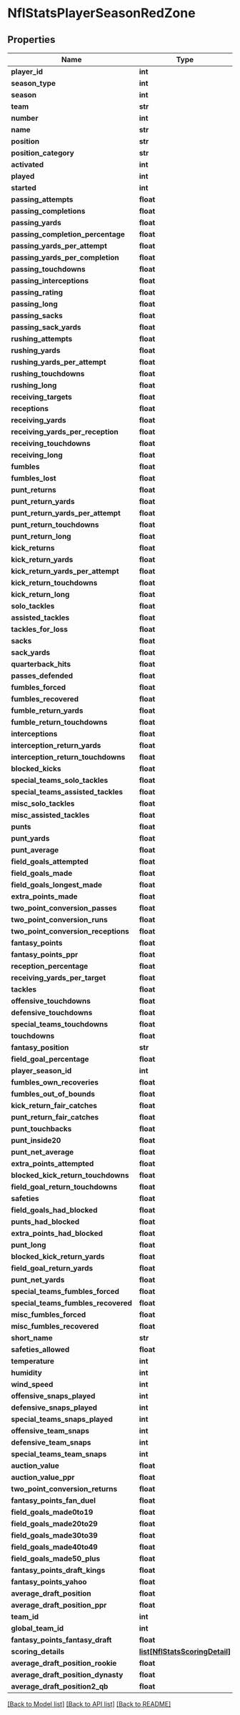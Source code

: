 # NflStatsPlayerSeasonRedZone

## Properties
Name | Type | Description | Notes
------------ | ------------- | ------------- | -------------
**player_id** | **int** |  | [optional] 
**season_type** | **int** |  | [optional] 
**season** | **int** |  | [optional] 
**team** | **str** |  | [optional] 
**number** | **int** |  | [optional] 
**name** | **str** |  | [optional] 
**position** | **str** |  | [optional] 
**position_category** | **str** |  | [optional] 
**activated** | **int** |  | [optional] 
**played** | **int** |  | [optional] 
**started** | **int** |  | [optional] 
**passing_attempts** | **float** |  | [optional] 
**passing_completions** | **float** |  | [optional] 
**passing_yards** | **float** |  | [optional] 
**passing_completion_percentage** | **float** |  | [optional] 
**passing_yards_per_attempt** | **float** |  | [optional] 
**passing_yards_per_completion** | **float** |  | [optional] 
**passing_touchdowns** | **float** |  | [optional] 
**passing_interceptions** | **float** |  | [optional] 
**passing_rating** | **float** |  | [optional] 
**passing_long** | **float** |  | [optional] 
**passing_sacks** | **float** |  | [optional] 
**passing_sack_yards** | **float** |  | [optional] 
**rushing_attempts** | **float** |  | [optional] 
**rushing_yards** | **float** |  | [optional] 
**rushing_yards_per_attempt** | **float** |  | [optional] 
**rushing_touchdowns** | **float** |  | [optional] 
**rushing_long** | **float** |  | [optional] 
**receiving_targets** | **float** |  | [optional] 
**receptions** | **float** |  | [optional] 
**receiving_yards** | **float** |  | [optional] 
**receiving_yards_per_reception** | **float** |  | [optional] 
**receiving_touchdowns** | **float** |  | [optional] 
**receiving_long** | **float** |  | [optional] 
**fumbles** | **float** |  | [optional] 
**fumbles_lost** | **float** |  | [optional] 
**punt_returns** | **float** |  | [optional] 
**punt_return_yards** | **float** |  | [optional] 
**punt_return_yards_per_attempt** | **float** |  | [optional] 
**punt_return_touchdowns** | **float** |  | [optional] 
**punt_return_long** | **float** |  | [optional] 
**kick_returns** | **float** |  | [optional] 
**kick_return_yards** | **float** |  | [optional] 
**kick_return_yards_per_attempt** | **float** |  | [optional] 
**kick_return_touchdowns** | **float** |  | [optional] 
**kick_return_long** | **float** |  | [optional] 
**solo_tackles** | **float** |  | [optional] 
**assisted_tackles** | **float** |  | [optional] 
**tackles_for_loss** | **float** |  | [optional] 
**sacks** | **float** |  | [optional] 
**sack_yards** | **float** |  | [optional] 
**quarterback_hits** | **float** |  | [optional] 
**passes_defended** | **float** |  | [optional] 
**fumbles_forced** | **float** |  | [optional] 
**fumbles_recovered** | **float** |  | [optional] 
**fumble_return_yards** | **float** |  | [optional] 
**fumble_return_touchdowns** | **float** |  | [optional] 
**interceptions** | **float** |  | [optional] 
**interception_return_yards** | **float** |  | [optional] 
**interception_return_touchdowns** | **float** |  | [optional] 
**blocked_kicks** | **float** |  | [optional] 
**special_teams_solo_tackles** | **float** |  | [optional] 
**special_teams_assisted_tackles** | **float** |  | [optional] 
**misc_solo_tackles** | **float** |  | [optional] 
**misc_assisted_tackles** | **float** |  | [optional] 
**punts** | **float** |  | [optional] 
**punt_yards** | **float** |  | [optional] 
**punt_average** | **float** |  | [optional] 
**field_goals_attempted** | **float** |  | [optional] 
**field_goals_made** | **float** |  | [optional] 
**field_goals_longest_made** | **float** |  | [optional] 
**extra_points_made** | **float** |  | [optional] 
**two_point_conversion_passes** | **float** |  | [optional] 
**two_point_conversion_runs** | **float** |  | [optional] 
**two_point_conversion_receptions** | **float** |  | [optional] 
**fantasy_points** | **float** |  | [optional] 
**fantasy_points_ppr** | **float** |  | [optional] 
**reception_percentage** | **float** |  | [optional] 
**receiving_yards_per_target** | **float** |  | [optional] 
**tackles** | **float** |  | [optional] 
**offensive_touchdowns** | **float** |  | [optional] 
**defensive_touchdowns** | **float** |  | [optional] 
**special_teams_touchdowns** | **float** |  | [optional] 
**touchdowns** | **float** |  | [optional] 
**fantasy_position** | **str** |  | [optional] 
**field_goal_percentage** | **float** |  | [optional] 
**player_season_id** | **int** |  | [optional] 
**fumbles_own_recoveries** | **float** |  | [optional] 
**fumbles_out_of_bounds** | **float** |  | [optional] 
**kick_return_fair_catches** | **float** |  | [optional] 
**punt_return_fair_catches** | **float** |  | [optional] 
**punt_touchbacks** | **float** |  | [optional] 
**punt_inside20** | **float** |  | [optional] 
**punt_net_average** | **float** |  | [optional] 
**extra_points_attempted** | **float** |  | [optional] 
**blocked_kick_return_touchdowns** | **float** |  | [optional] 
**field_goal_return_touchdowns** | **float** |  | [optional] 
**safeties** | **float** |  | [optional] 
**field_goals_had_blocked** | **float** |  | [optional] 
**punts_had_blocked** | **float** |  | [optional] 
**extra_points_had_blocked** | **float** |  | [optional] 
**punt_long** | **float** |  | [optional] 
**blocked_kick_return_yards** | **float** |  | [optional] 
**field_goal_return_yards** | **float** |  | [optional] 
**punt_net_yards** | **float** |  | [optional] 
**special_teams_fumbles_forced** | **float** |  | [optional] 
**special_teams_fumbles_recovered** | **float** |  | [optional] 
**misc_fumbles_forced** | **float** |  | [optional] 
**misc_fumbles_recovered** | **float** |  | [optional] 
**short_name** | **str** |  | [optional] 
**safeties_allowed** | **float** |  | [optional] 
**temperature** | **int** |  | [optional] 
**humidity** | **int** |  | [optional] 
**wind_speed** | **int** |  | [optional] 
**offensive_snaps_played** | **int** |  | [optional] 
**defensive_snaps_played** | **int** |  | [optional] 
**special_teams_snaps_played** | **int** |  | [optional] 
**offensive_team_snaps** | **int** |  | [optional] 
**defensive_team_snaps** | **int** |  | [optional] 
**special_teams_team_snaps** | **int** |  | [optional] 
**auction_value** | **float** |  | [optional] 
**auction_value_ppr** | **float** |  | [optional] 
**two_point_conversion_returns** | **float** |  | [optional] 
**fantasy_points_fan_duel** | **float** |  | [optional] 
**field_goals_made0to19** | **float** |  | [optional] 
**field_goals_made20to29** | **float** |  | [optional] 
**field_goals_made30to39** | **float** |  | [optional] 
**field_goals_made40to49** | **float** |  | [optional] 
**field_goals_made50_plus** | **float** |  | [optional] 
**fantasy_points_draft_kings** | **float** |  | [optional] 
**fantasy_points_yahoo** | **float** |  | [optional] 
**average_draft_position** | **float** |  | [optional] 
**average_draft_position_ppr** | **float** |  | [optional] 
**team_id** | **int** |  | [optional] 
**global_team_id** | **int** |  | [optional] 
**fantasy_points_fantasy_draft** | **float** |  | [optional] 
**scoring_details** | [**list[NflStatsScoringDetail]**](NflStatsScoringDetail.md) |  | [optional] 
**average_draft_position_rookie** | **float** |  | [optional] 
**average_draft_position_dynasty** | **float** |  | [optional] 
**average_draft_position2_qb** | **float** |  | [optional] 

[[Back to Model list]](../README.md#documentation-for-models) [[Back to API list]](../README.md#documentation-for-api-endpoints) [[Back to README]](../README.md)

